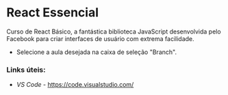 # React Essencial

Curso de React Básico, a fantástica biblioteca JavaScript desenvolvida pelo Facebook para criar interfaces de usuário com extrema facilidade.

- Selecione a aula desejada na caixa de seleção "Branch".

### Links úteis:

- _VS Code_ - https://code.visualstudio.com/
